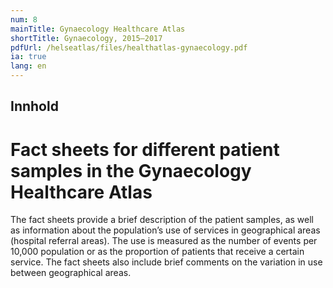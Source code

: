 ```yaml
---
num: 8
mainTitle: Gynaecology Healthcare Atlas
shortTitle: Gynaecology, 2015–2017
pdfUrl: /helseatlas/files/healthatlas-gynaecology.pdf
ia: true
lang: en
---
```


## Innhold

# Fact sheets for different patient samples in the Gynaecology Healthcare Atlas

The fact sheets provide a brief description of the patient samples, as well as information about the population’s use of services in geographical areas (hospital referral areas). The use is measured as the number of events per 10,000 population or as the proportion of patients that receive a certain service. The fact sheets also include brief comments on the variation in use between geographical areas.
